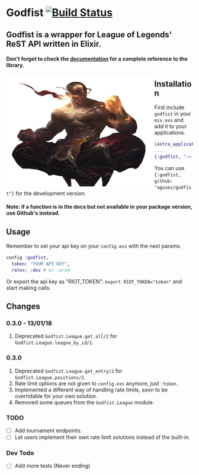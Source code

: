 # Godfist [![Build Status](https://travis-ci.org/aguxez/godfist.svg?branch=rate-limits-back)](https://travis-ci.org/aguxez/godfist)

## Godfist is a wrapper for League of Legends' ReST API written in Elixir.

#### Don't forget to check the [documentation](https://hexdocs.pm/godfist/Godfist.html) for a complete reference to the library.

<img src="priv/godfist.png" alt="Notify" width="400" height="300" align="left" />

## Installation

First include `godfist` in your `mix.exs` and add it to your applications.

```elixir
[extra_applications: :godfist, ...]
...
{:godfist, "~> 0.3.0"}
```

You can use `{:godfist, github: "aguxez/godfist"}` for the development version.

#### Note: if a function is in the docs but not available in your package version, use Github's instead.

## Usage
Remember to set your api key on your `config.exs` with the next params.

```elixir
config :godfist,
  token: "YOUR API KEY",
  rates: :dev # or :prod
```

Or export the api key as "RIOT_TOKEN": `export RIOT_TOKEN="token"` and start making calls.

## Changes
### 0.3.0 - 13/01/18
1. Deprecated `Godfist.League.get_all/2` for `Godfist.League.league_by_id/2`.

### 0.3.0
1. Deprecated `Godfist.League.get_entry/2` for `Godfist.League.positions/2`.
2. Rate limit options are not given to `config.exs` anymore, just `:token`.
3. Implemented a different way of handling rate limits, soon to be overridable for your own solution.
4. Removed some queues from the `Godfist.League` module.


### TODO
- [ ] Add tournament endpoints.
- [ ] Let users implement their own rate limit solutions instead of the built-in.

### Dev Todo
- [ ] Add more tests (Never ending)
